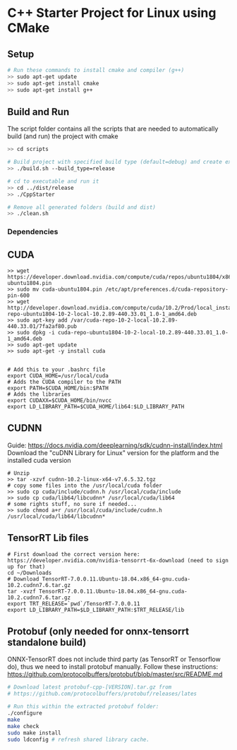 # C++ Starter Project for Linux using CMake

## Setup
``` bash
# Run these commands to install cmake and compiler (g++)
>> sudo apt-get update
>> sudo apt-get install cmake
>> sudo apt-get install g++
```

## Build and Run
The script folder contains all the scripts that are needed to automatically build (and run) the project with cmake
``` bash
>> cd scripts

# Build project with specified build type (default=debug) and create executable to folder: dist/BUILD_TYPE
>> ./build.sh --build_type=release

# cd to executable and run it
>> cd ../dist/release
>> ./CppStarter

# Remove all generated folders (build and dist)
>> ./clean.sh 
```

### Dependencies
## CUDA
```
>> wget https://developer.download.nvidia.com/compute/cuda/repos/ubuntu1804/x86_64/cuda-ubuntu1804.pin
>> sudo mv cuda-ubuntu1804.pin /etc/apt/preferences.d/cuda-repository-pin-600
>> wget http://developer.download.nvidia.com/compute/cuda/10.2/Prod/local_installers/cuda-repo-ubuntu1804-10-2-local-10.2.89-440.33.01_1.0-1_amd64.deb
>> sudo apt-key add /var/cuda-repo-10-2-local-10.2.89-440.33.01/7fa2af80.pub
>> sudo dpkg -i cuda-repo-ubuntu1804-10-2-local-10.2.89-440.33.01_1.0-1_amd64.deb
>> sudo apt-get update
>> sudo apt-get -y install cuda


# Add this to your .bashrc file
export CUDA_HOME=/usr/local/cuda
# Adds the CUDA compiler to the PATH
export PATH=$CUDA_HOME/bin:$PATH
# Adds the libraries
export CUDAXX=$CUDA_HOME/bin/nvcc
export LD_LIBRARY_PATH=$CUDA_HOME/lib64:$LD_LIBRARY_PATH
```

## CUDNN
Guide: https://docs.nvidia.com/deeplearning/sdk/cudnn-install/index.html
Download the "cuDNN Library for Linux" version for the platform and the installed cuda version
```
# Unzip
>> tar -xzvf cudnn-10.2-linux-x64-v7.6.5.32.tgz
# copy some files into the /usr/local/cuda folder
>> sudo cp cuda/include/cudnn.h /usr/local/cuda/include
>> sudo cp cuda/lib64/libcudnn* /usr/local/cuda/lib64
# some rights stuff, no sure if needed...
>> sudo chmod a+r /usr/local/cuda/include/cudnn.h /usr/local/cuda/lib64/libcudnn*
```

## TensorRT Lib files
```
# First download the correct version here: https://developer.nvidia.com/nvidia-tensorrt-6x-download (need to sign up for that)
cd ~/Downloads
# Download TensorRT-7.0.0.11.Ubuntu-18.04.x86_64-gnu.cuda-10.2.cudnn7.6.tar.gz
tar -xvzf TensorRT-7.0.0.11.Ubuntu-18.04.x86_64-gnu.cuda-10.2.cudnn7.6.tar.gz
export TRT_RELEASE=`pwd`/TensorRT-7.0.0.11
export LD_LIBRARY_PATH=$LD_LIBRARY_PATH:$TRT_RELEASE/lib
```

## Protobuf (only needed for onnx-tensorrt standalone build)
ONNX-TensorRT does not include third party (as TensorRT or Tensorflow do), thus we need
to install protobuf manually.
Follow these instructions: https://github.com/protocolbuffers/protobuf/blob/master/src/README.md
```bash
# Download latest protobuf-cpp-[VERSION].tar.gz from
# https://github.com/protocolbuffers/protobuf/releases/lates

# Run this within the extracted protobuf folder:
./configure
make
make check
sudo make install
sudo ldconfig # refresh shared library cache.
```